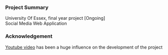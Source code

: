 ### Project Summary
University Of Essex, final year project [Ongoing]<br/>
Social Media Web Application

### Acknowledgement
[Youtube video](https://www.youtube.com/watch?v=m_u6P5k0vP0) has been a huge influence on the development of the project
